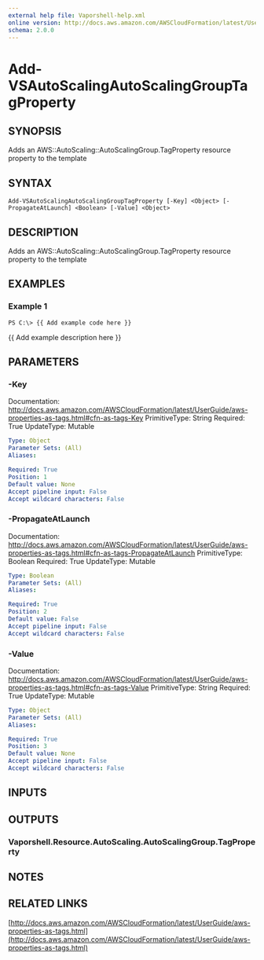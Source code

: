 ```yaml
---
external help file: Vaporshell-help.xml
online version: http://docs.aws.amazon.com/AWSCloudFormation/latest/UserGuide/aws-properties-as-tags.html
schema: 2.0.0
---
```


# Add-VSAutoScalingAutoScalingGroupTagProperty

## SYNOPSIS
Adds an AWS::AutoScaling::AutoScalingGroup.TagProperty resource property to the template

## SYNTAX

```
Add-VSAutoScalingAutoScalingGroupTagProperty [-Key] <Object> [-PropagateAtLaunch] <Boolean> [-Value] <Object>
```

## DESCRIPTION
Adds an AWS::AutoScaling::AutoScalingGroup.TagProperty resource property to the template

## EXAMPLES

### Example 1
```
PS C:\> {{ Add example code here }}
```

{{ Add example description here }}

## PARAMETERS

### -Key
Documentation: http://docs.aws.amazon.com/AWSCloudFormation/latest/UserGuide/aws-properties-as-tags.html#cfn-as-tags-Key
PrimitiveType: String
Required: True
UpdateType: Mutable

```yaml
Type: Object
Parameter Sets: (All)
Aliases: 

Required: True
Position: 1
Default value: None
Accept pipeline input: False
Accept wildcard characters: False
```

### -PropagateAtLaunch
Documentation: http://docs.aws.amazon.com/AWSCloudFormation/latest/UserGuide/aws-properties-as-tags.html#cfn-as-tags-PropagateAtLaunch
PrimitiveType: Boolean
Required: True
UpdateType: Mutable

```yaml
Type: Boolean
Parameter Sets: (All)
Aliases: 

Required: True
Position: 2
Default value: False
Accept pipeline input: False
Accept wildcard characters: False
```

### -Value
Documentation: http://docs.aws.amazon.com/AWSCloudFormation/latest/UserGuide/aws-properties-as-tags.html#cfn-as-tags-Value
PrimitiveType: String
Required: True
UpdateType: Mutable

```yaml
Type: Object
Parameter Sets: (All)
Aliases: 

Required: True
Position: 3
Default value: None
Accept pipeline input: False
Accept wildcard characters: False
```

## INPUTS

## OUTPUTS

### Vaporshell.Resource.AutoScaling.AutoScalingGroup.TagProperty

## NOTES

## RELATED LINKS

[http://docs.aws.amazon.com/AWSCloudFormation/latest/UserGuide/aws-properties-as-tags.html](http://docs.aws.amazon.com/AWSCloudFormation/latest/UserGuide/aws-properties-as-tags.html)

